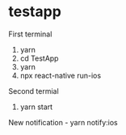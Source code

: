 # testapp

First terminal
1. yarn
2. cd TestApp
3. yarn
4. npx react-native run-ios

Second termial
1. yarn start

New notification - yarn notify:ios